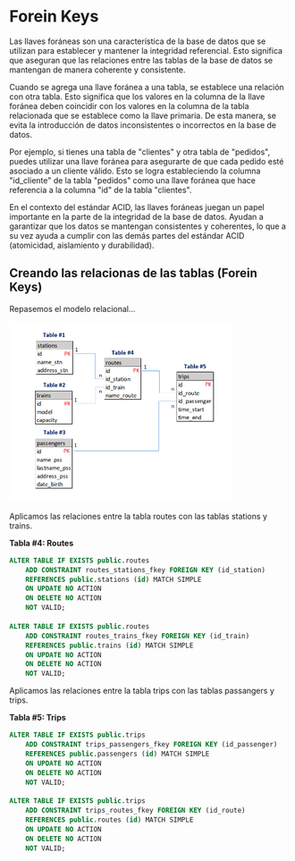 # Forein Keys

Las llaves foráneas son una característica de la base de datos que se utilizan para establecer y mantener la integridad referencial. Esto significa que aseguran que las relaciones entre las tablas de la base de datos se mantengan de manera coherente y consistente.

Cuando se agrega una llave foránea a una tabla, se establece una relación con otra tabla. Esto significa que los valores en la columna de la llave foránea deben coincidir con los valores en la columna de la tabla relacionada que se establece como la llave primaria. De esta manera, se evita la introducción de datos inconsistentes o incorrectos en la base de datos.

Por ejemplo, si tienes una tabla de "clientes" y otra tabla de "pedidos", puedes utilizar una llave foránea para asegurarte de que cada pedido esté asociado a un cliente válido. Esto se logra estableciendo la columna "id_cliente" de la tabla "pedidos" como una llave foránea que hace referencia a la columna "id" de la tabla "clientes".

En el contexto del estándar ACID, las llaves foráneas juegan un papel importante en la parte de la integridad de la base de datos. Ayudan a garantizar que los datos se mantengan consistentes y coherentes, lo que a su vez ayuda a cumplir con las demás partes del estándar ACID (atomicidad, aislamiento y durabilidad).

## Creando las relacionas de las tablas (Forein Keys)

Repasemos el modelo relacional...

<img src="img/pic1.png" width="400">

Aplicamos las relaciones entre la tabla routes con las tablas stations y trains.

**Tabla #4: Routes**
```sql
ALTER TABLE IF EXISTS public.routes
    ADD CONSTRAINT routes_stations_fkey FOREIGN KEY (id_station)
    REFERENCES public.stations (id) MATCH SIMPLE
    ON UPDATE NO ACTION
    ON DELETE NO ACTION
    NOT VALID;

ALTER TABLE IF EXISTS public.routes
    ADD CONSTRAINT routes_trains_fkey FOREIGN KEY (id_train)
    REFERENCES public.trains (id) MATCH SIMPLE
    ON UPDATE NO ACTION
    ON DELETE NO ACTION
    NOT VALID;
```

Aplicamos las relaciones entre la tabla trips con las tablas passangers y trips.

**Tabla #5: Trips**
```sql
ALTER TABLE IF EXISTS public.trips
    ADD CONSTRAINT trips_passengers_fkey FOREIGN KEY (id_passenger)
    REFERENCES public.passengers (id) MATCH SIMPLE
    ON UPDATE NO ACTION
    ON DELETE NO ACTION
    NOT VALID;

ALTER TABLE IF EXISTS public.trips
    ADD CONSTRAINT trips_routes_fkey FOREIGN KEY (id_route)
    REFERENCES public.routes (id) MATCH SIMPLE
    ON UPDATE NO ACTION
    ON DELETE NO ACTION
    NOT VALID;
```

